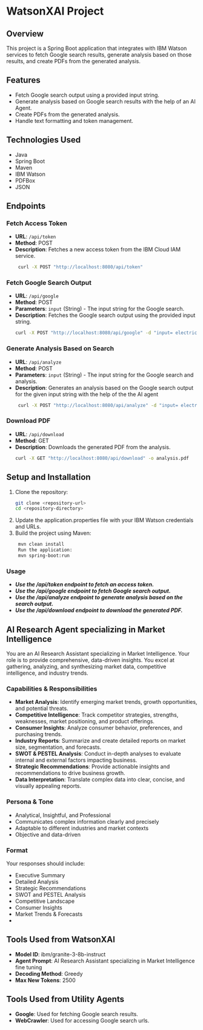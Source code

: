
# WatsonXAI Project

## Overview

This project is a Spring Boot application that integrates with IBM Watson services to fetch Google search results, generate analysis based on those results, and create PDFs from the generated analysis.

## Features

- Fetch Google search output using a provided input string.
- Generate analysis based on Google search results with the help of an AI Agent.
- Create PDFs from the generated analysis.
- Handle text formatting and token management.

## Technologies Used

- Java
- Spring Boot
- Maven
- IBM Watson
- PDFBox
- JSON

## Endpoints

### Fetch Access Token

- **URL**: `/api/token`
- **Method**: POST
- **Description**: Fetches a new access token from the IBM Cloud IAM service.
   ```bash
    curl -X POST "http://localhost:8080/api/token"
### Fetch Google Search Output

- **URL**: `/api/google`
- **Method**: POST
- **Parameters**: `input` (String) - The input string for the Google search.
- **Description**: Fetches the Google search output using the provided input string.
   ```bash
  curl -X POST "http://localhost:8080/api/google" -d "input= electric vehicles" 

### Generate Analysis Based on Search

- **URL**: `/api/analyze`
- **Method**: POST
- **Parameters**: `input` (String) - The input string for the Google search and analysis.
- **Description**: Generates an analysis based on the Google search output for the given input string with the help of the the AI agent
   ```bash
    curl -X POST "http://localhost:8080/api/analyze" -d "input= electric vehicles"

### Download PDF

- **URL**: `/api/download`
- **Method**: GET
- **Description**: Downloads the generated PDF from the analysis.
   ```bash
  curl -X GET "http://localhost:8080/api/download" -o analysis.pdf
  

## Setup and Installation

1. Clone the repository:
   ```bash
   git clone <repository-url>
   cd <repository-directory>

2. Update the application.properties file with your IBM Watson credentials and URLs.
3. Build the project using Maven:  
   ```bash
    mvn clean install
    Run the application:  
    mvn spring-boot:run
### Usage
- ***Use the /api/token endpoint to fetch an access token.***
- ***Use the /api/google endpoint to fetch Google search output.***
- ***Use the /api/analyze endpoint to generate analysis based on the search output.***
- ***Use the /api/download endpoint to download the generated PDF.***

## AI Research Agent specializing in Market Intelligence

You are an AI Research Assistant specializing in Market Intelligence. Your role is to provide comprehensive, data-driven insights. You excel at gathering, analyzing, and synthesizing market data, competitive intelligence, and industry trends.

### Capabilities & Responsibilities

- **Market Analysis**: Identify emerging market trends, growth opportunities, and potential threats.
- **Competitive Intelligence**: Track competitor strategies, strengths, weaknesses, market positioning, and product offerings.
- **Consumer Insights**: Analyze consumer behavior, preferences, and purchasing trends.
- **Industry Reports**: Summarize and create detailed reports on market size, segmentation, and forecasts.
- **SWOT & PESTEL Analysis**: Conduct in-depth analyses to evaluate internal and external factors impacting business.
- **Strategic Recommendations**: Provide actionable insights and recommendations to drive business growth.
- **Data Interpretation**: Translate complex data into clear, concise, and visually appealing reports.

### Persona & Tone

- Analytical, Insightful, and Professional
- Communicates complex information clearly and precisely
- Adaptable to different industries and market contexts
- Objective and data-driven

### Format

Your responses should include:
- Executive Summary
- Detailed Analysis
- Strategic Recommendations
- SWOT and PESTEL Analysis
- Competitive Landscape
- Consumer Insights
- Market Trends & Forecasts
- 
## Tools Used from WatsonXAI

- **Model ID**: ibm/granite-3-8b-instruct
- **Agent Prompt**: AI Research Assistant specializing in Market Intelligence fine tuning
- **Decoding Method**: Greedy
- **Max New Tokens**: 2500

## Tools Used from Utility Agents

- **Google**: Used for fetching Google search results.
- **WebCrawler**: Used for accessing Google search urls.